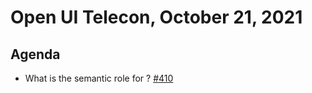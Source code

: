 # Open UI Telecon, October 21, 2021

## Agenda
- What is the semantic role for <popup>? [#410](https://github.com/openui/open-ui/issues/410)

